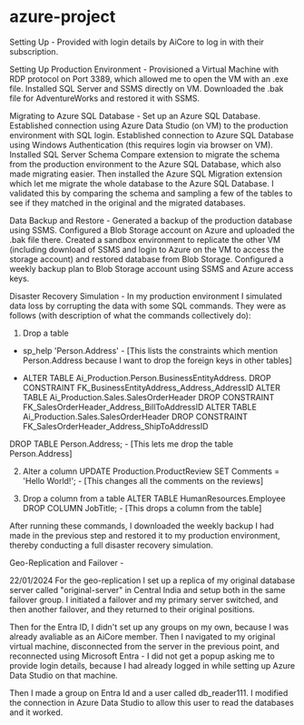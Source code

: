 # azure-project

Setting Up - Provided with login details by AiCore to log in with their subscription.


Setting Up Production Environment - Provisioned a Virtual Machine with RDP protocol on Port 3389, which allowed me to open the VM with an .exe file. Installed SQL Server and SSMS directly on VM. Downloaded the .bak file for AdventureWorks and restored it with SSMS.


Migrating to Azure SQL Database - Set up an Azure SQL Database. Established connection using Azure Data Studio (on VM) to the production environment with SQL login. Established connection to Azure SQL Database using Windows Authentication (this requires login via browser on VM). Installed SQL Server Schema Compare extension to migrate the schema from the production environment to the Azure SQL Database, which also made migrating easier. Then installed the Azure SQL Migration extension which let me migrate the whole database to the Azure SQL Database. I validated this by comparing the schema and sampling a few of the tables to see if they matched in the original and the migrated databases.


Data Backup and Restore - Generated a backup of the production database using SSMS. Configured a Blob Storage account on Azure and uploaded the .bak file there. Created a sandbox environment to replicate the other VM (including download of SSMS and login to Azure on the VM to access the storage account) and restored database from Blob Storage. Configured a weekly backup plan to Blob Storage account using SSMS and Azure access keys.


Disaster Recovery Simulation - In my production environment I simulated data loss by corrupting the data with some SQL commands. They were as follows (with description of what the commands collectively do):

1. Drop a table
- sp_help 'Person.Address' - [This lists the constraints which mention Person.Address because I want to drop the foreign keys in other tables]

- ALTER TABLE Ai_Production.Person.BusinessEntityAddress.
DROP CONSTRAINT FK_BusinessEntityAddress_Address_AddressID
ALTER TABLE Ai_Production.Sales.SalesOrderHeader
DROP CONSTRAINT  FK_SalesOrderHeader_Address_BillToAddressID
ALTER TABLE Ai_Production.Sales.SalesOrderHeader
DROP CONSTRAINT  FK_SalesOrderHeader_Address_ShipToAddressID

DROP TABLE Person.Address; - [This lets me drop the table Person.Address]

2. Alter a column
UPDATE Production.ProductReview
SET Comments = 'Hello World!'; - [This changes all the comments on the reviews]

3. Drop a column from a table
ALTER TABLE HumanResources.Employee
DROP COLUMN JobTitle; - [This drops a column from the table]

After running these commands, I downloaded the weekly backup I had made in the previous step and restored it to my production environment, thereby conducting a full disaster recovery simulation.

Geo-Replication and Failover - 

22/01/2024
For the geo-replication I set up a replica of my original database server called "original-server" in Central India and setup both in the same failover group. I initiated a failover and my primary server switched, and then another failover, and they returned to their original positions.

Then for the Entra ID, I didn't set up any groups on my own, because I was already avaliable as an AiCore member. Then I navigated to my original virtual machine, disconnected from the server in the previous point, and reconnected using Microsoft Entra - I did not get a popup asking me to provide login details, because I had already logged in while setting up Azure Data Studio on that machine.

Then I made a group on Entra Id and a user called db_reader111. I modified the connection in Azure Data Studio to allow this user to read the databases and it worked.

